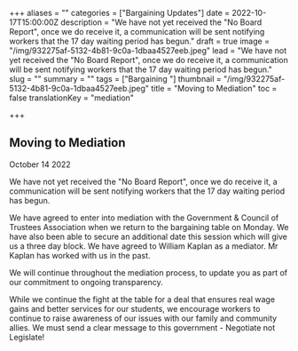 +++
aliases = ""
categories = ["Bargaining Updates"]
date = 2022-10-17T15:00:00Z
description = "We have not yet received the \"No Board Report\", once we do receive it, a communication will be sent notifying workers that the 17 day waiting period has begun."
draft = true
image = "/img/932275af-5132-4b81-9c0a-1dbaa4527eeb.jpeg"
lead = "We have not yet received the \"No Board Report\", once we do receive it, a communication will be sent notifying workers that the 17 day waiting period has begun."
slug = ""
summary = ""
tags = ["Bargaining "]
thumbnail = "/img/932275af-5132-4b81-9c0a-1dbaa4527eeb.jpeg"
title = "Moving to Mediation"
toc = false
translationKey = "mediation"

+++
## Moving to Mediation

October 14 2022

We have not yet received the "No Board Report", once we do receive it, a communication will be sent notifying workers that the 17 day waiting period has begun.

We have agreed to enter into mediation with the Government & Council of Trustees Association when we return to the bargaining table on Monday. We have also been able to secure an additional date this session which will give us a three day block. We have agreed to William Kaplan as a mediator. Mr Kaplan has worked with us in the past.

We will continue throughout the mediation process, to update you as part of our commitment to ongoing transparency.

While we continue the fight at the table for a deal that ensures real wage gains and better services for our students, we encourage workers to continue to raise awareness of our issues with our family and community allies. We must send a clear message to this government - Negotiate not Legislate!